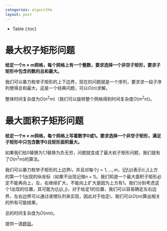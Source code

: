 ```yaml
---
categories: algorithm
layout: post
---
```


- Table
{:toc}

# 最大权子矩形问题

**给定一个$n\times m$网格，每个网格上有一个整数，要求选择一个非空子矩形，要求子矩形中包含的数的总和最大。**

我们可以暴力枚举子矩形的上下边界，现在的问题就是一个序列，要求求一段子序列使得总和最大，这是一个经典问题，可以$O(n)$求解。

整体时间复杂度为$O(n^2m)$（我们可以旋转整个网格得到时间复杂度$O(m^2n)$)。

# 最大面积子矩形问题

**给定一个$n\times m$网格，每个网格上写着数字0或1。要求选择一个非空子矩形，满足子矩形中只包含数字0且矩形面积最大。**

如果我们给0替换为1,1替换为负无穷，问题就变成了最大权子矩形问题，我们就有了$O(n^2m)$的算法。

我们可以暴力枚举子矩形的上边界$i$，并且对每个$j=1,\ldots,m$，记$f_i(j)$表示$(i,j)$上方的第一个1出现的纵坐标（如果不出现记做$n+1$)。我们知道一个最大面积子矩形必定不能再向上，左，右继续扩大，不能向上扩大是因为上方有1。我们分别考虑这个1出现的位置，其可能为$(f_i(j),j)$，对于给定1的位置，我们可以容易确定左右边界，左右边界可以通过递增队列来实现，因此对于给定$i$，我们可以$O(m)$算出相关的所有可能结果。

总的时间复杂度为$O(nm)$。

提供一道[题目](https://cses.fi/problemset/task/1147/)。

